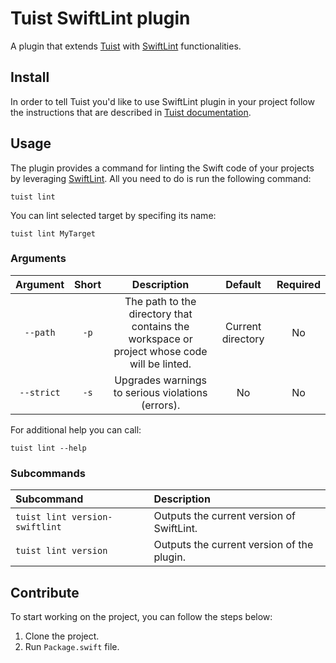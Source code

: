 # Tuist SwiftLint plugin

A plugin that extends [Tuist](https://github.com/tuist/tuist) with [SwiftLint](https://github.com/realm/SwiftLint) functionalities.

## Install

In order to tell Tuist you'd like to use SwiftLint plugin in your project follow the instructions that are described in [Tuist documentation](https://docs.tuist.io/plugins/using-plugins).

## Usage

The plugin provides a command for linting the Swift code of your projects by leveraging [SwiftLint](https://github.com/realm/SwiftLint). All you need to do is run the following command:

```
tuist lint
```

You can lint selected target by specifing its name:

```
tuist lint MyTarget
```

### Arguments

| Argument   | Short  | Description  | Default  | Required  |
|:-:|:-:|:-:|:-:|:-:|
| `--path`  | `-p`  | The path to the directory that contains the workspace or project whose code will be linted.  | Current directory  | No  |
| `--strict`  | `-s`  | Upgrades warnings to serious violations (errors). | No  | No  |

For additional help you can call:

```
tuist lint --help
```

### Subcommands

| Subcommand  | Description  |
|:-|:-|
| `tuist lint version-swiftlint`  | Outputs the current version of SwiftLint.  |
| `tuist lint version`  | Outputs the current version of the plugin.  |

## Contribute

To start working on the project, you can follow the steps below:
1. Clone the project.
2. Run `Package.swift` file. 
